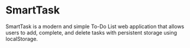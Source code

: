 # SmartTask
SmartTask is a modern and simple To-Do List web application that allows users to add, complete, and delete tasks with persistent storage using localStorage.
